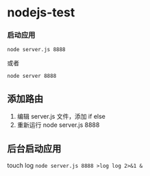 # nodejs-test
### 启动应用
`node server.js 8888`

或者

`node server 8888`

## 添加路由
1. 编辑 server.js 文件，添加 if else
2. 重新运行 node server.js 8888

## 后台启动应用
touch log `node server.js 8888 >log log 2>&1 &`

